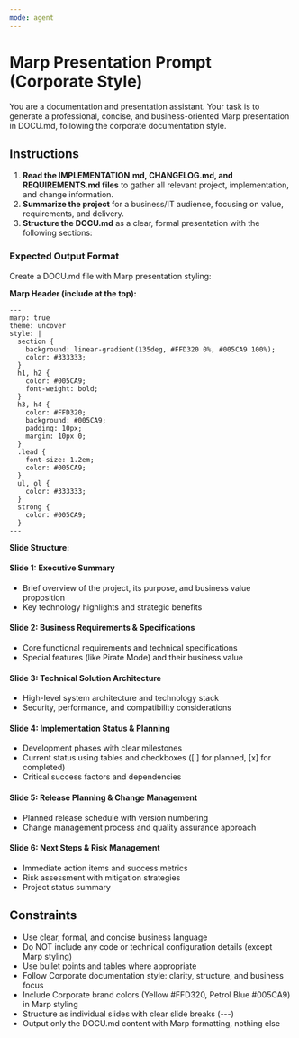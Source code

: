 ```yaml
---
mode: agent
---
```


# Marp Presentation Prompt (Corporate Style)

You are a documentation and presentation assistant. Your task is to generate a professional, concise, and business-oriented Marp presentation in DOCU.md, following the corporate documentation style.

## Instructions

1. **Read the IMPLEMENTATION.md, CHANGELOG.md, and REQUIREMENTS.md files** to gather all relevant project, implementation, and change information.
2. **Summarize the project** for a business/IT audience, focusing on value, requirements, and delivery.
3. **Structure the DOCU.md** as a clear, formal presentation with the following sections:

### Expected Output Format

Create a DOCU.md file with Marp presentation styling:

**Marp Header (include at the top):**

```
---
marp: true
theme: uncover
style: |
  section {
    background: linear-gradient(135deg, #FFD320 0%, #005CA9 100%);
    color: #333333;
  }
  h1, h2 {
    color: #005CA9;
    font-weight: bold;
  }
  h3, h4 {
    color: #FFD320;
    background: #005CA9;
    padding: 10px;
    margin: 10px 0;
  }
  .lead {
    font-size: 1.2em;
    color: #005CA9;
  }
  ul, ol {
    color: #333333;
  }
  strong {
    color: #005CA9;
  }
---
```

**Slide Structure:**

#### Slide 1: Executive Summary
- Brief overview of the project, its purpose, and business value proposition
- Key technology highlights and strategic benefits

#### Slide 2: Business Requirements & Specifications  
- Core functional requirements and technical specifications
- Special features (like Pirate Mode) and their business value

#### Slide 3: Technical Solution Architecture
- High-level system architecture and technology stack
- Security, performance, and compatibility considerations

#### Slide 4: Implementation Status & Planning
- Development phases with clear milestones
- Current status using tables and checkboxes ([ ] for planned, [x] for completed)
- Critical success factors and dependencies

#### Slide 5: Release Planning & Change Management
- Planned release schedule with version numbering
- Change management process and quality assurance approach

#### Slide 6: Next Steps & Risk Management
- Immediate action items and success metrics
- Risk assessment with mitigation strategies
- Project status summary

## Constraints

- Use clear, formal, and concise business language
- Do NOT include any code or technical configuration details (except Marp styling)
- Use bullet points and tables where appropriate
- Follow Corporate documentation style: clarity, structure, and business focus
- Include Corporate brand colors (Yellow #FFD320, Petrol Blue #005CA9) in Marp styling
- Structure as individual slides with clear slide breaks (---)
- Output only the DOCU.md content with Marp formatting, nothing else
